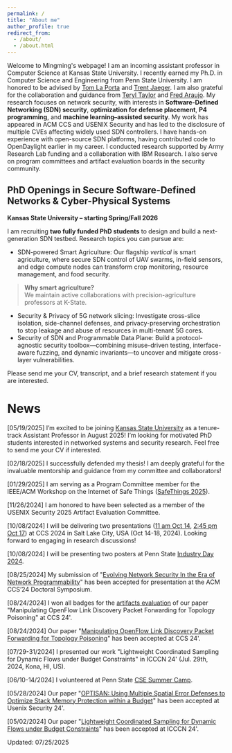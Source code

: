 ```yaml
---
permalink: /
title: "About me"
author_profile: true
redirect_from: 
  - /about/
  - /about.html
---
```

Welcome to Mingming's webpage! I am an incoming assistant professor in Computer Science at Kansas State University. I recently earned my Ph.D. in Computer Science and Engineering from Penn State University. I am honored to be advised by [Tom La Porta](https://www.cse.psu.edu/~tfl12/) and [Trent Jaeger](https://www.trentjaeger.com/). I am also grateful for the collaboration and guidance from [Teryl Taylor](https://research.ibm.com/people/teryl-taylor) and [Fred Araujo](https://research.ibm.com/people/frederico-araujo). My research focuses on network security, with interests in **Software-Defined Networking (SDN) security**, **optimization for defense placement**, **P4 programming**, and **machine learning–assisted security**. My work has appeared in ACM CCS and USENIX Security and has led to the disclosure of multiple CVEs affecting widely used SDN controllers. I have hands-on experience with open-source SDN platforms, having contributed code to OpenDaylight earlier in my career. I conducted research supported by Army Research Lab funding and a collaboration with IBM Research. I also serve on program committees and artifact evaluation boards in the security community.

## PhD Openings in Secure Software-Defined Networks & Cyber-Physical Systems
**Kansas State University – starting Spring/Fall 2026**

I am recruiting **two fully funded PhD students** to design and build a next-generation SDN testbed. Research topics you can pursue are:
- SDN-powered Smart Agriculture: Our flagship *vertical* is smart agriculture, where secure SDN control of UAV swarms, in-field sensors, and edge compute nodes can transform crop monitoring, resource management, and food security.
> **Why smart agriculture?**  
> We maintain active collaborations with precision-agriculture professors at K-State. 
- Security & Privacy of 5G network slicing: Investigate cross-slice isolation, side-channel defenses, and privacy-preserving orchestration to stop leakage and abuse of resources in multi-tenant 5G cores.  
- Security of SDN and Programmable Data Plane: Build a protocol-agnostic security toolbox—combining misuse-driven testing, interface-aware fuzzing, and dynamic invariants—to uncover and mitigate cross-layer vulnerabilities.

Please send me your CV, transcript, and a brief research statement if you are interested.



News
======
[05/19/2025] I’m excited to be joining [Kansas State University](https://kcats.k-state.edu/) as a tenure-track Assistant Professor in August 2025! I’m looking for motivated PhD students interested in networked systems and security research. Feel free to send me your CV if interested.

[02/18/2025] I successfully defended my thesis! I am deeply grateful for the invaluable mentorship and guidance from my committee and collaborators!

[01/29/2025] I am serving as a Program Committee member for the IEEE/ACM Workshop on the Internet of Safe Things ([SafeThings 2025](https://safethings25.ieee-security.org)).

[11/26/2024] I am honored to have been selected as a member of the USENIX Security 2025 Artifact Evaluation Committee.

[10/08/2024] I will be delivering two presentations ([11 am Oct 14](https://www.sigsac.org/ccs/CCS2024/program/doctoral-symposium.html), [2:45 pm Oct 17](https://www.sigsac.org/ccs/CCS2024/program/schedule.html)) at CCS 2024 in Salt Lake City, USA (Oct 14-18, 2024). Looking forward to engaging in research discussions!

[10/08/2024] I will be presenting two posters at Penn State [Industry Day 2024](https://insr.psu.edu/industry-day-2024/).

[08/25/2024] My submission of "[Evolving Network Security In the Era of Network Programmability](https://doi.org/10.1145/3658644.3690859
)" has been accepted for presentation at the ACM CCS’24 Doctoral Symposium.

[08/24/2024] I won all badges for the [artifacts evaluation](https://zenodo.org/records/13292328) of our paper "Manipulating OpenFlow Link Discovery Packet Forwarding for Topology Poisoning" at CCS 24'.

[08/24/2024] Our paper "[Manipulating OpenFlow Link Discovery Packet Forwarding for Topology Poisoning](https://dl.acm.org/doi/10.1145/3658644.3690345)" has been accepted at CCS 24'.

[07/29-31/2024] I presented our work "Lightweight Coordinated Sampling for Dynamic Flows under Budget Constraints" in ICCCN 24' (Jul. 29th, 2024, Kona, HI, US).

[06/10-14/2024] I volunteered at Penn State [CSE Summer Camp](https://sites.psu.edu/csesummercamp2024/).

[05/28/2024] Our paper "[OPTISAN: Using Multiple Spatial Error Defenses to Optimize Stack Memory Protection within a Budget](https://www.usenix.org/conference/usenixsecurity24/presentation/george)" has been accepted at Usenix Security 24'.

[05/02/2024] Our paper "[Lightweight Coordinated Sampling for Dynamic Flows under Budget Constraints](https://ieeexplore.ieee.org/abstract/document/10637612)" has been accepted at ICCCN 24'.

Updated: 07/25/2025
